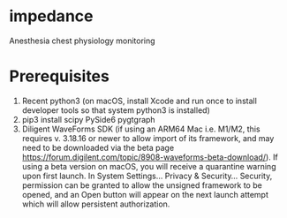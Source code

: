 # impedance
Anesthesia chest physiology monitoring

# Prerequisites
1) Recent python3 (on macOS, install Xcode and run once to install developer tools so that system python3 is installed)
2) pip3 install scipy PySide6 pygtgraph 
3) Diligent WaveForms SDK (if using an ARM64 Mac i.e. M1/M2, this requires
v. 3.18.16 or newer to allow import of its framework, and may need to be downloaded 
via the beta page https://forum.digilent.com/topic/8908-waveforms-beta-download/).
If using a beta version on macOS, you will receive a quarantine warning upon first launch. In System Settings… 
Privacy & Security… Security, permission can be granted to allow the unsigned framework to be opened, and an Open
button will appear on the next launch attempt which will allow persistent authorization. 
